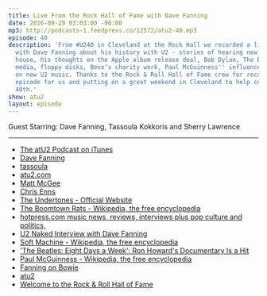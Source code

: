 ```yaml
---
title: Live From the Rock Hall of Fame with Dave Fanning
date: 2016-09-29 03:03:00 -06:00
mp3: http://podcasts-1.feedpress.co/12572/atu2-40.mp3
episode: 40
description: 'From #U240 in Cleveland at the Rock Hall we recorded a live conversation
  with Dave Fanning about his history with U2 - stories of hearing new albums in Bono’s
  house, his thoughts on the Apple album release deal, Bob Dylan, The Beatles, social
  media, floppy disks, Bono’s charity work, Paul McGuinness'' influence, and his thoughts
  on new U2 music. Thanks to the Rock & Roll Hall of Fame crew for recording this
  episode for us and putting on a great weekend in Cleveland to help celebrate U2’s
  40th.'
show: atu2
layout: episode
---
```


Guest Starring: Dave Fanning, Tassoula Kokkoris and Sherry Lawrence

***

* [The atU2 Podcast on iTunes][1]
* [Dave Fanning][2]
* [tassoula][3]
* [atu2.com][4]
* [Matt McGee][5]
* [Chris Enns][6]
* [The Undertones - Official Website][7]
* [The Boomtown Rats - Wikipedia, the free encyclopedia][8]
* [hotpress.com music news, reviews, interviews plus pop culture and politics,][9]
* [U2 Naked Interview with Dave Fanning][10]
* [Soft Machine - Wikipedia, the free encyclopedia][11]
* ['The Beatles: Eight Days a Week': Ron Howard's Documentary Is a Hit][12]
* [Paul McGuinness - Wikipedia, the free encyclopedia][13]
* [Fanning on Bowie][14]
* [atu2][15]
* [Welcome to the Rock &amp; Roll Hall of Fame ][16]

[1]: https://itunes.apple.com/ca/podcast/the-atu2-podcast/id1018994132?mt=2
[2]: https://twitter.com/davefanningshow
[3]: https://twitter.com/tassoula
[4]: https://twitter.com/atu2comSherry
[5]: https://twitter.com/mattmcgee
[6]: https://twitter.com/ichris
[7]: http://www.theundertones.com/_/Home.html
[8]: https://en.wikipedia.org/wiki/The_Boomtown_Rats
[9]: http://www.hotpress.com/
[10]: http://www.rte.ie/archives/exhibitions/937-u2/291786-u2-naked/
[11]: https://en.wikipedia.org/wiki/Soft_Machine
[12]: http://variety.com/2016/film/news/beatles-eight-days-a-week-ron-howard-documentary-1201871901/
[13]: https://en.wikipedia.org/wiki/Paul_McGuinness
[14]: http://2fm.rte.ie/2016/01/11/fanning-on-bowie/
[15]: https://twitter.com/atu2
[16]: https://www.rockhall.com/
